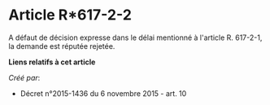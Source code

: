 # Article R*617-2-2

A défaut de décision expresse dans le délai mentionné à l'article R. 617-2-1, la demande est réputée rejetée.

**Liens relatifs à cet article**

_Créé par_:

  - Décret n°2015-1436 du 6 novembre 2015 - art. 10
